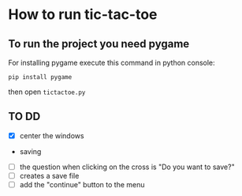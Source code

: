 # How to run tic-tac-toe
## To run the project you need pygame
For installing pygame execute this command in python console:
```
pip install pygame
```
then open ```tictactoe.py```

## TO DD
- [x] center the windows
- saving
- [ ] the question when clicking on the cross is "Do you want to save?"
- [ ] creates a save file
- [ ] add the "continue" button to the menu
